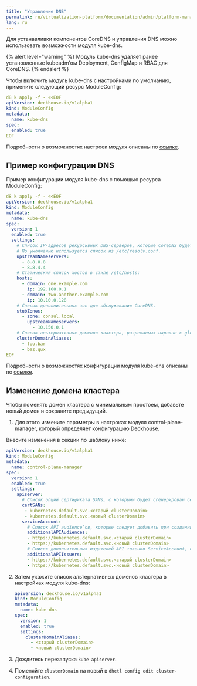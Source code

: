 ```yaml
---
title: "Управление DNS"
permalink: ru/virtualization-platform/documentation/admin/platform-management/network/dns.html
lang: ru
---
```


Для устанавливки компонентов CoreDNS и управления DNS можно использовать возможности модуля kube-dns.

{% alert level="warning" %}
Модуль kube-dns удаляет ранее установленные kubeadm’ом Deployment, ConfigMap и RBAC для CoreDNS.
{% endalert %}

Чтобы включить модуль kube-dns с настройками по умолчанию, примените следующий ресурс ModuleConfig:

```yaml
d8 k apply -f - <<EOF
apiVersion: deckhouse.io/v1alpha1
kind: ModuleConfig
metadata:
  name: kube-dns
spec:
  enabled: true
EOF
```

Подробности о возможностях настроек модуля описаны по [ссылке](todo,mc).

## Пример конфигурации DNS

Пример конфигурации модуля kube-dns с помощью ресурса ModuleConfig:

```yaml
d8 k apply -f - <<EOF
apiVersion: deckhouse.io/v1alpha1
kind: ModuleConfig
metadata:
  name: kube-dns
spec:
  version: 1
  enabled: true
  settings:
    # Список IP-адресов рекурсивных DNS-серверов, которые CoreDNS будет использовать для разрешения внешних доменов.
    # По умолчанию используется список из /etc/resolv.conf.
    upstreamNameservers:
      - 8.8.8.8
      - 8.8.4.4
    # Статический список хостов в стиле /etc/hosts:
    hosts:
      - domain: one.example.com
        ip: 192.168.0.1
      - domain: two.another.example.com
        ip: 10.10.0.128
    # Список дополнительных зон для обслуживания CoreDNS.
    stubZones:
      - zone: consul.local
        upstreamNameservers:
          - 10.150.0.1
    # Список альтернативных доменов кластера, разрешаемых наравне с global.discovery.clusterDomain.
    clusterDomainAliases:
      - foo.bar
      - baz.qux
EOF
```

Подробности о возможностях конфигурации модуля kube-dns описаны по [ссылке](todo,mc).

## Изменение домена кластера

Чтобы поменять домен кластера с минимальным простоем, добавьте новый домен и сохраните предыдущий. 

1. Для этого измените параметры в настроках модуля control-plane-manager, который определяет конфигурацию Deckhouse.

Внесите изменения в секции по шаблону ниже:

```yaml
apiVersion: deckhouse.io/v1alpha1
kind: ModuleConfig
metadata:
  name: control-plane-manager
spec:
  version: 1
  enabled: true
  settings:
    apiserver:
      # Список опций сертификата SANs, с которыми будет сгенерирован сертификат API-сервера.
      certSANs:
       - kubernetes.default.svc.<старый clusterDomain>
       - kubernetes.default.svc.<новый clusterDomain>
      serviceAccount:
        # Список API audience’ов, которые следует добавить при создании токенов ServiceAccount.
        additionalAPIAudiences:
        - https://kubernetes.default.svc.<старый clusterDomain>
        - https://kubernetes.default.svc.<новый clusterDomain>
        # Список дополнительных издателей API токенов ServiceAccount, которые нужно включить при их создании.
        additionalAPIIssuers:
        - https://kubernetes.default.svc.<старый clusterDomain>
        - https://kubernetes.default.svc.<новый clusterDomain>
```

2. Затем укажите список альтернативных доменов кластера в настройках модуля kube-dns:

   ```yaml
   apiVersion: deckhouse.io/v1alpha1
   kind: ModuleConfig
   metadata:
     name: kube-dns
   spec:
     version: 1
     enabled: true
     settings:
       clusterDomainAliases:
         - <старый clusterDomain>
         - <новый clusterDomain>
   ```

3. Дождитесь перезапуска `kube-apiserver`.
4. Поменяйте `clusterDomain` на новый в `dhctl config edit cluster-configuration`.
